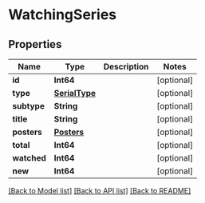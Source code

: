 # WatchingSeries

## Properties
Name | Type | Description | Notes
------------ | ------------- | ------------- | -------------
**id** | **Int64** |  | [optional] 
**type** | [**SerialType**](SerialType.md) |  | [optional] 
**subtype** | **String** |  | [optional] 
**title** | **String** |  | [optional] 
**posters** | [**Posters**](Posters.md) |  | [optional] 
**total** | **Int64** |  | [optional] 
**watched** | **Int64** |  | [optional] 
**new** | **Int64** |  | [optional] 

[[Back to Model list]](../README.md#documentation-for-models) [[Back to API list]](../README.md#documentation-for-api-endpoints) [[Back to README]](../README.md)



